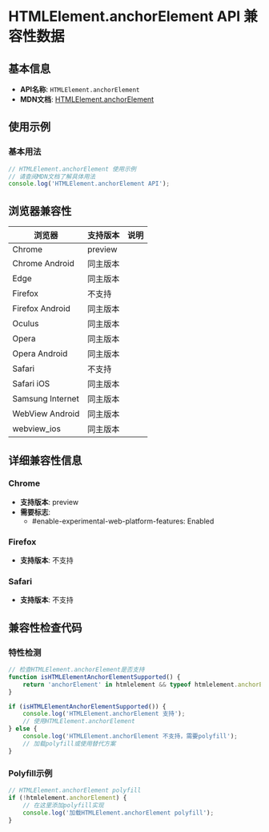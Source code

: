 # HTMLElement.anchorElement API 兼容性数据

## 基本信息

- **API名称**: `HTMLElement.anchorElement`
- **MDN文档**: [HTMLElement.anchorElement](https://developer.mozilla.org/docs/Web/API/HTMLElement/anchorElement)

## 使用示例

### 基本用法

```javascript
// HTMLElement.anchorElement 使用示例
// 请查阅MDN文档了解具体用法
console.log('HTMLElement.anchorElement API');
```

## 浏览器兼容性

| 浏览器 | 支持版本 | 说明 |
|--------|----------|------|
| Chrome | preview |  |
| Chrome Android | 同主版本 |  |
| Edge | 同主版本 |  |
| Firefox | 不支持 |  |
| Firefox Android | 同主版本 |  |
| Oculus | 同主版本 |  |
| Opera | 同主版本 |  |
| Opera Android | 同主版本 |  |
| Safari | 不支持 |  |
| Safari iOS | 同主版本 |  |
| Samsung Internet | 同主版本 |  |
| WebView Android | 同主版本 |  |
| webview_ios | 同主版本 |  |

## 详细兼容性信息

### Chrome

- **支持版本**: preview
- **需要标志**: 
  - #enable-experimental-web-platform-features: Enabled

### Firefox

- **支持版本**: 不支持

### Safari

- **支持版本**: 不支持

## 兼容性检查代码

### 特性检测

```javascript
// 检查HTMLElement.anchorElement是否支持
function isHTMLElementAnchorElementSupported() {
    return 'anchorElement' in htmlelement && typeof htmlelement.anchorElement === 'function';
}

if (isHTMLElementAnchorElementSupported()) {
    console.log('HTMLElement.anchorElement 支持');
    // 使用HTMLElement.anchorElement
} else {
    console.log('HTMLElement.anchorElement 不支持，需要polyfill');
    // 加载polyfill或使用替代方案
}
```

### Polyfill示例

```javascript
// HTMLElement.anchorElement polyfill
if (!htmlelement.anchorElement) {
    // 在这里添加polyfill实现
    console.log('加载HTMLElement.anchorElement polyfill');
}
```

